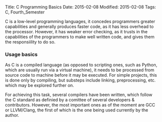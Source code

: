 Title: C Programming Basics 
Date: 2015-02-08 
Modified: 2015-02-08
Tags: C, Fourth_Semester

C is a low-level programming languages, it concedes programmers greater capabilities and generally produces faster code, as it has less overhead to the processor. However, it has weaker error checking, as it trusts in the capabilities of the programmers to make well written code, and gives them the responsiility to do so.  

### Usage basics
As C is a compiled language (as opposed to scripting ones, such as Python, which are usually run via a virtual machine), it needs to be processed from source code to machine before it may be executed. For simple projects, this is done only by compiling, but substeps include linking, preprocessing, etc. which may be explored further on. 

For achieving this task, several compilers have been written, which follow the C standard as definied by a comittee of several developers & contributors. However, the most important ones as of the moment are GCC or LLVM/Clang, the first of which is the one being used currently by the author.


